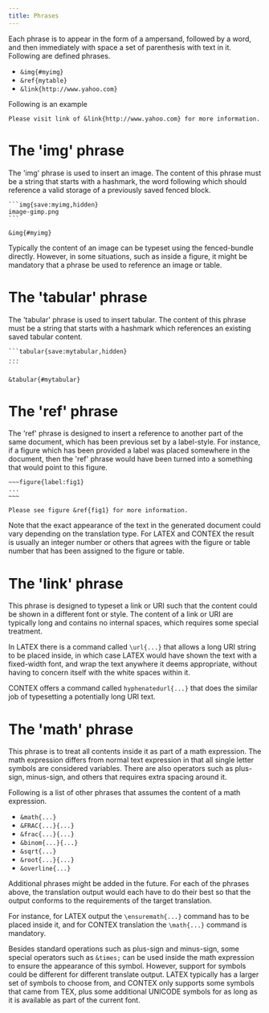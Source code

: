 ```yaml
---
title: Phrases
---
```


Each phrase is to appear in the form of a ampersand, followed by a
word, and then immediately with space a set of parenthesis with
text in it. Following are defined phrases.

- ``&img{#myimg}``
- ``&ref{mytable}``
- ``&link{http://www.yahoo.com}``

Following is an example

    Please visit link of &link{http://www.yahoo.com} for more information.



# The 'img' phrase

The 'img' phrase is used to insert an image. The content of this phrase 
must be a string that starts with a hashmark, the word following which should
reference a valid storage of a previously saved fenced block.

    ```img{save:myimg,hidden}
    image-gimp.png
    ```

    &img{#myimg}

Typically the content of an image can be typeset using the fenced-bundle directly.
However, in some situations, such as inside a figure, it might be mandatory that
a phrase be used to reference an image or table.



# The 'tabular' phrase

The 'tabular' phrase is used to insert tabular. The content of this 
phrase must be a string that starts with a hashmark which references
an existing saved tabular content.

    ```tabular{save:mytabular,hidden}
    ...
    ```

    &tabular{#mytabular}



# The 'ref' phrase

The 'ref' phrase is designed to insert a reference to another part of
the same document, which has been previous set by a label-style. For
instance, if a figure which has been provided a label was placed
somewhere in the document, then the 'ref' phrase would have been
turned into a something that would point to this figure.

    ~~~figure{label:fig1}
    ...
    ~~~

    Please see figure &ref{fig1} for more information.

Note that the exact appearance of the text in the generated document
could vary depending on the translation type. For LATEX and CONTEX the
result is usually an integer number or others that agrees with the
figure or table number that has been assigned to the figure or table.


# The 'link' phrase

This phrase is designed to typeset a link or URI such that the content
could be shown in a different font or style. The content of a link or
URI are typically long and contains no internal spaces, which requires
some special treatment.

In LATEX there is a command called ``\url{...}`` that allows a long
URI string to be placed inside, in which case LATEX would have shown
the text with a fixed-width font, and wrap the text anywhere it deems
appropriate, without having to concern itself with the white spaces
within it.

CONTEX offers a command called ``hyphenatedurl{...}`` that does the
similar job of typesetting a potentially long URI text.


# The 'math' phrase

This phrase is to treat all contents inside it as part of a math expression.
The math expression differs from normal text expression in that all single letter
symbols are considered variables. There are also operators such as plus-sign, minus-sign,
and others that requires extra spacing around it. 

Following is a list of other phrases that assumes the content of a math expression.

- ``&math{...}``
- ``&FRAC{...}{...}``
- ``&frac{...}{...}``
- ``&binom{...}{...}``
- ``&sqrt{...}``
- ``&root{...}{...}``
- ``&overline{...}``

Additional phrases might be added in the future. For each of the
phrases above, the translation output would each have to do their best
so that the output conforms to the requirements of the target
translation.

For instance, for LATEX output the ``\ensuremath{...}`` command has to
be placed inside it, and for CONTEX translation the ``\math{...}``
command is mandatory. 

Besides standard operations such as plus-sign and minus-sign, some
special operators such as ``&times;`` can be used inside the math
expression to ensure the appearance of this symbol. However, support
for symbols could be different for different translate output. LATEX
typically has a larger set of symbols to choose from, and CONTEX only
supports some symbols that came from TEX, plus some additional UNICODE
symbols for as long as it is available as part of the current font.



# 


